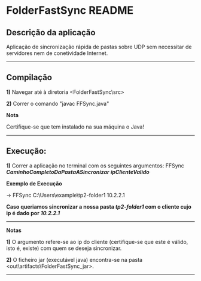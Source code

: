 # FolderFastSync README

## Descrição da aplicação

Aplicação de sincronização rápida de pastas sobre UDP sem necessitar de servidores nem de conetividade Internet.

---

## Compilação

**1)** Navegar até à diretoria <FolderFastSync\src>

**2)** Correr o comando "javac FFSync.java"

**Nota**

Certifique-se que tem instalado na sua máquina o Java!

---

## Execução:

**1)** Correr a aplicação no terminal com os seguintes argumentos: FFSync ***CaminhoCompletoDaPastaASincronizar*** ***ipClienteValido***

**Exemplo de Execução**

-> FFSync C:\Users\example\tp2-folder1 10.2.2.1

**Caso queriamos sincronizar a nossa pasta ***tp2-folder1*** com o cliente cujo ip é dado por ***10.2.2.1*****

---

**Notas**

**1)** O argumento <ipClienteValido> refere-se ao ip do cliente (certifique-se que este é válido, isto é, existe) com quem se deseja sincronizar.

**2)** O ficheiro jar (executável java) encontra-se na pasta <out\artifacts\FolderFastSync_jar>.

---


